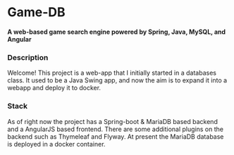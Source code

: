 # Game-DB
**A web-based game search engine powered by Spring, Java, MySQL, and Angular**

### Description
Welcome! This project is a web-app that I initially started in a databases class. 
It used to be a Java Swing app, and now the aim is to expand it into a webapp and deploy it to docker.

### Stack
As of right now the project has a Spring-boot & MariaDB based backend and a AngularJS based frontend. There are some
additional plugins on the backend such as Thymeleaf and Flyway. At present the MariaDB database is deployed in a docker
container.
